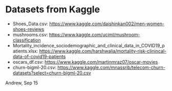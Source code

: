 # Datasets from Kaggle

- Shoes_Data.csv: https://www.kaggle.com/daishinkan002/men-women-shoes-reviews
- mushrooms.csv: https://www.kaggle.com/uciml/mushroom-classification
- Mortality_incidence_sociodemographic_and_clinical_data_in_COVID19_patients.xlsx: https://www.kaggle.com/harshwalia/mortality-risk-clinincal-data-of-covid19-patients
- oscars_df.csv: https://www.kaggle.com/martinmraz07/oscar-movies
- churn-bigml-20.csv: https://www.kaggle.com/mnassrib/telecom-churn-datasets?select=churn-bigml-20.csv

Andrew, Sep 15